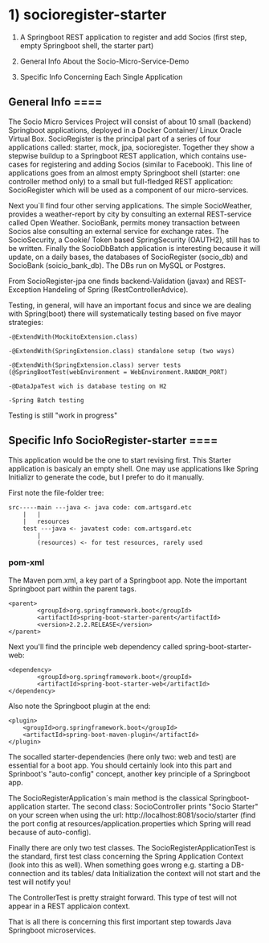 #  1) socioregister-starter
1) A Springboot REST application to register and add Socios (first step, empty Springboot shell, the starter part)

1) General Info About the Socio-Micro-Service-Demo

2) Specific Info Concerning Each Single Application



## General Info ====

The Socio Micro Services Project will consist of about 10 small (backend) Springboot applications, deployed in a Docker Container/ Linux Oracle Virtual Box. SocioRegister is the principal part of a series of four applications called: starter, mock, jpa, socioregister. Together they show a stepwise buildup to a Springboot REST application, which contains use-cases for registering and adding Socios (similar to Facebook). This line of applications goes from an almost empty Springboot shell (starter: one controller method only) to a small but full-fledged REST application: SocioRegister which will be used as a component of our micro-services.

Next you`ll find four other serving applications. The simple SocioWeather, provides a weather-report by city by consulting an external REST-service called Open Weather. SocioBank, permits money transaction between Socios alse consulting an external service for exchange rates. The SocioSecurity, a Cookie/ Token based SpringSecurity (OAUTH2), still has to be written. Finally the SocioDbBatch application is interesting because it will update, on a daily bases, the databases of SocioRegister (socio_db) and SocioBank (soicio_bank_db). The DBs run on MySQL or Postgres.

From SocioRegister-jpa one finds backend-Validation (javax) and REST-Exception Handeling of Spring (RestControllerAdvice).

Testing, in general, will have an important focus and since we are dealing with Spring(boot) there will systematically testing based on five mayor strategies:

	-@ExtendWith(MockitoExtension.class)

	-@ExtendWith(SpringExtension.class) standalone setup (two ways)

	-@ExtendWith(SpringExtension.class) server tests (@SpringBootTest(webEnvironment = WebEnvironment.RANDOM_PORT)

	-@DataJpaTest wich is database testing on H2

	-Spring Batch testing

Testing is still "work in progress"



## Specific Info SocioRegister-starter ====

This application would be the one to start revising first. This Starter application is basicaly an empty shell. One may use applications like Spring Initializr to generate the code, but I prefer to do it manually.

First note the file-folder tree:

	src-----main ---java <- java code: com.artsgard.etc
		|	|
		|	resources
		test ---java <- javatest code: com.artsgard.etc
			|
			(resources) <- for test resources, rarely used
		  

### pom-xml		  
The Maven pom.xml, a key part of a Springboot app. Note the important Springboot part within the parent tags. 

	<parent>
        	<groupId>org.springframework.boot</groupId>
        	<artifactId>spring-boot-starter-parent</artifactId>
        	<version>2.2.2.RELEASE</version>
	</parent>

Next you'll find the principle web dependency called spring-boot-starter-web:

	<dependency>
        	<groupId>org.springframework.boot</groupId>
        	<artifactId>spring-boot-starter-web</artifactId>
	</dependency>
	
Also note the Springboot plugin at the end:

	<plugin>
		<groupId>org.springframework.boot</groupId>
		<artifactId>spring-boot-maven-plugin</artifactId>
	</plugin>
	   
The socalled starter-dependencies (here only two: web and test) are essential for a boot app. You should certainly look into this part and Sprinboot's "auto-config" concept, another key principle of a Springboot app.

The SocioRegisterApplication´s main method is the classical Springboot-application starter. The second class: SocioController prints "Socio Starter" on your screen when using the url: http://localhost:8081/socio/starter (find the port config at resources/application.properties which Spring will read because of auto-config).

Finally there are only two test classes. The SocioRegisterApplicationTest is the standard, first test class concerning the Spring Application Context (look into this as well). When something goes wrong e.g. starting a DB-connection and its tables/ data Initialization the context will not start and the test will notify you!

The ControllerTest is pretty straight forward. This type of test will not appear in a REST applicaion context.

That is all there is concerning this first important step towards Java Springboot microservices.
